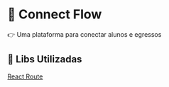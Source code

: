 # 🏫 Connect Flow
👉 Uma plataforma para conectar alunos e egressos

## 🚧 Libs Utilizadas

[React Route]()